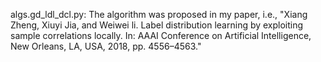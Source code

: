algs.gd_ldl_dcl.py:
The algorithm was proposed in my paper, i.e., "Xiang Zheng, Xiuyi Jia, and Weiwei li. Label distribution learning by
exploiting sample correlations locally. In: AAAI Conference on Artificial Intelligence, New Orleans, LA, USA, 2018,
pp. 4556–4563."

